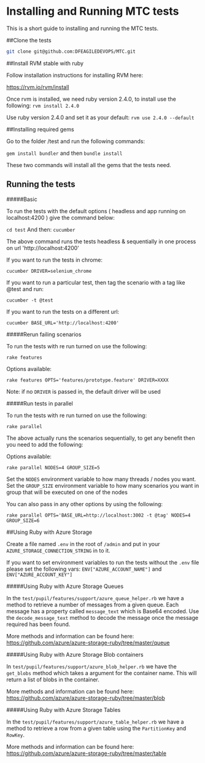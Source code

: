 Installing and Running MTC tests
================================

This is a short guide to installing and running the MTC tests.  

##Clone the tests

```bash
git clone git@github.com:DFEAGILEDEVOPS/MTC.git
```

##Install RVM stable with ruby

Follow installation instructions for installing RVM here:

https://rvm.io/rvm/install
 
Once rvm is installed, we need ruby version 2.4.0, to install use the following:
 `rvm install 2.4.0`
 
Use ruby version 2.4.0 and set it as your default:
 `rvm use 2.4.0 --default`

##Installing required gems

Go to the folder /test and run the following commands:

`gem install bundler` and then `bundle install`

These two commands will install all the gems that the tests need.

## Running the tests

#####Basic

To run the tests with the default options ( headless and app running on localhost:4200 ) give the command below:

`cd test`
And then: 
`cucumber`
 
 The above command runs the tests headless & sequentially in one process on url 'http://localhost:4200'

If you want to run the tests in chrome:

`cucumber DRIVER=selenium_chrome`

If you want to run a particular test, then tag the scenario with a tag like @test and run:

`cucumber -t @test`

If you want to run the tests on a different url:

`cucumber BASE_URL='http://localhost:4200'`

#####Rerun failing scenarios

To run the tests with re run turned on use the following:

`rake features`

Options available:

`rake features OPTS='features/prototype.feature' DRIVER=XXXX`

Note: if no `DRIVER` is passed in, the default driver will be used

#####Run tests in parallel

To run the tests with re run turned on use the following:

`rake parallel`

The above actually runs the scenarios sequentially, to get
any benefit then you need to add the following:

Options available:

`rake parallel NODES=4 GROUP_SIZE=5`
 
Set the `NODES` environment variable to how many threads / nodes you want.
Set the `GROUP_SIZE` environment variable to how many scenarios you want in 
group that will be executed on one of the nodes

You can also pass in any other options by using the following:

`rake parallel OPTS='BASE_URL=http://localhost:3002 -t @tag' NODES=4 GROUP_SIZE=6`


##Using Ruby with Azure Storage

Create a file named `.env` in the root of `/admin` and put 
in your `AZURE_STORAGE_CONNECTION_STRING` in to it.

If you want to set environment variables to run the tests without the `.env` file please set the following vars:
`ENV["AZURE_ACCOUNT_NAME"]` and `ENV["AZURE_ACCOUNT_KEY"]` 

#####Using Ruby with Azure Storage Queues

In the `test/pupil/features/support/azure_queue_helper.rb` we have a method 
to retrieve a number of messages from a given queue. Each message has a property called `message_text`
which is Base64 encoded. Use the `decode_message_text` method to decode the message once the message
required has been found.
 
More methods and information can be found here:
https://github.com/azure/azure-storage-ruby/tree/master/queue

#####Using Ruby with Azure Storage Blob containers

In `test/pupil/features/support/azure_blob_helper.rb` we have the `get_blobs` method which takes a argument
for the container name. This will return a list of blobs in the container.
 
More methods and information can be found here:
https://github.com/azure/azure-storage-ruby/tree/master/blob

#####Using Ruby with Azure Storage Tables

In the `test/pupil/features/support/azure_table_helper.rb` we have a method to retrieve a row from a given 
table using the `PartitionKey` and `RowKey`. 

More methods and information can be found here:
https://github.com/azure/azure-storage-ruby/tree/master/table
